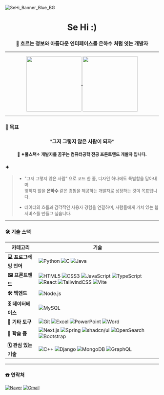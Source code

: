 <!-- GitHub 프로필 README -->
![SeHi_Banner_Blue_BG](https://github.com/user-attachments/assets/e60f956e-5fae-4999-91f3-0fc6f275fb69)

<h1 align="center">Se Hi :)</h1>
<h3 align="center">💫 흐르는 정보와 아름다운 인터페이스를 은하수 처럼 잇는 개발자</h4>

---
<div align="center">
  <a href="https://github.com/SeHIgh">
    <img height=180 align="center" src="https://github-readme-stats.vercel.app/api?username=SeHIgh&show_icons=true&theme=holi&locale=kr&hide_border=true&bg_color=C9D9E7&text_color=5580A1&title_color=6ca2cc&icon_color=6ca2cc&border_radius=12" />
  </a>
  
  <a href="https://github.com/SeHIgh">
    <img height=180 align="center" src="https://github-readme-stats.vercel.app/api/top-langs?username=SeHIgh&layout=compact&langs_count=8&show_icons=true&theme=holi&locale=kr&hide_border=true&bg_color=C9D9E7&text_color=5580A1&title_color=6ca2cc&icon_color=6ca2cc&border_radius=12" />
  </a>
</div>

---

### 🎯 목표

<h3 align="center">"그저 그렇지 않은 사람이 되자"</h4>
<h4 align="center">🚀 <strong>✦풀스택✧</strong> 개발자를 꿈꾸는 컴퓨터공학 전공 프론트엔드 개발자 입니다.</h4>
<h3> ✦ </h4>

>   - "그저 그렇지 않은 사람" 으로 코드 한 줄, 디자인 하나에도 특별함을 담아내며 <br>
>     잊히지 않을 **은하수** 같은 경험을 제공하는 개발자로 성장하는 것이 목표입니다.
>     
>  - 데이터의 흐름과 감각적인 사용자 경험을 연결하며, 사람들에게 가치 있는 웹 서비스를 만들고 싶습니다.

---

### 🛠️ 기술 스택

| 카테고리             | 기술                                                                                         |
|----------------------|---------------------------------------------------------------------------------------------|
| **💻 프로그래밍 언어** | ![Python](https://img.shields.io/badge/Python-3776AB?style=flat&logo=python&logoColor=white) ![C](https://img.shields.io/badge/C-A8B9CC?style=flat&logo=c&logoColor=white) ![Java](https://img.shields.io/badge/Java-ED8B00?style=flat&logo=openjdk&logoColor=white) |
| **🖼️ 프론트엔드**      | ![HTML5](https://img.shields.io/badge/HTML5-E34F26?style=flat&logo=html5&logoColor=white) ![CSS3](https://img.shields.io/badge/CSS3-1572B6?style=flat&logo=css3&logoColor=white) ![JavaScript](https://img.shields.io/badge/JavaScript-F7DF1E?style=flat&logo=javascript&logoColor=black) ![TypeScript](https://img.shields.io/badge/TypeScript-3178C6?style=flat&logo=typescript&logoColor=white) ![React](https://img.shields.io/badge/React-61DAFB?style=flat&logo=react&logoColor=black) ![TailwindCSS](https://img.shields.io/badge/TailwindCSS-06B6D4?style=flat&logo=tailwindcss&logoColor=white) ![Vite](https://img.shields.io/badge/Vite-646CFF?style=flat&logo=vite&logoColor=white) |
| **🛠️ 백엔드**         | ![Node.js](https://img.shields.io/badge/Node.js-339933?style=flat&logo=node.js&logoColor=white) |
| **🗄️ 데이터베이스**     | ![MySQL](https://img.shields.io/badge/MySQL-005C84?style=flat&logo=mysql&logoColor=white) |
| **🔧 기타 도구**       | ![Git](https://img.shields.io/badge/Git-F05032?style=flat&logo=git&logoColor=white) ![Excel](https://img.shields.io/badge/Microsoft_Excel-217346?style=flat&logo=microsoft-excel&logoColor=white) ![PowerPoint](https://img.shields.io/badge/Microsoft_PowerPoint-B7472A?style=flat&logo=microsoft-powerpoint&logoColor=white) ![Word](https://img.shields.io/badge/Microsoft_Word-2B579A?style=flat&logo=microsoft-word&logoColor=white) |
| **📘 학습 중**         | ![Next.js](https://img.shields.io/badge/Next.js-000000?style=flat&logo=next.js&logoColor=white) ![Spring](https://img.shields.io/badge/Spring-6DB33F?style=flat&logo=spring&logoColor=white) ![shadcn/ui](https://img.shields.io/badge/shadcn%2Fui-000000?style=flat&logo=radix-ui&logoColor=white) ![OpenSearch](https://img.shields.io/badge/OpenSearch-005EB8?style=flat&logo=opensearch&logoColor=white) ![Bootstrap](https://img.shields.io/badge/Bootstrap-7952B3?style=flat&logo=bootstrap&logoColor=white) |
| **🗓️ 관심 있는 기술**   | ![C++](https://img.shields.io/badge/C%2B%2B-00599C?style=flat&logo=c%2B%2B&logoColor=white) ![Django](https://img.shields.io/badge/Django-092E20?style=flat&logo=django&logoColor=white) ![MongoDB](https://img.shields.io/badge/MongoDB-4EA94B?style=flat&logo=mongodb&logoColor=white) ![GraphQL](https://img.shields.io/badge/GraphQL-E10098?style=flat&logo=graphql&logoColor=white) |

---

### ☎️ 연락처

[![Naver](https://img.shields.io/badge/Naver_mail-03C75A?style=flat&logo=naver&logoColor=white)](mailto:sehi0119@naver.com)  [![Gmail](https://img.shields.io/badge/Gmail-D14836?style=flat&logo=gmail&logoColor=white)](mailto:sehigh019@gmail.com)
